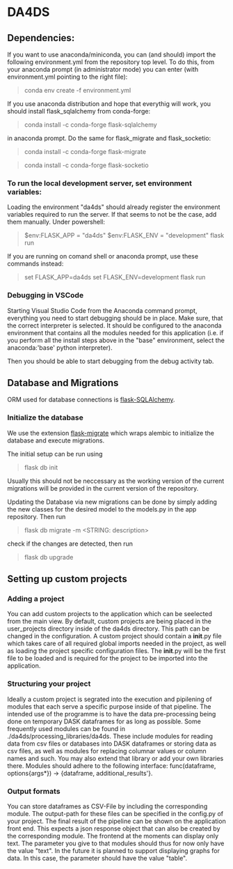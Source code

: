 # DA4DS

## Dependencies:
If you want to use anaconda/miniconda, you can (and should) import the following environment.yml from the repository top level. To do this, from your anaconda prompt (in administrator mode) you can enter (with environment.yml pointing to the right file):
> conda env create -f environment.yml

If you use anaconda distribution and hope that everythig will work, you should install flask_sqlalchemy from conda-forge:
> conda install -c conda-forge flask-sqlalchemy

in anaconda prompt. Do the same for flask_migrate and flask_socketio:

> conda install -c conda-forge flask-migrate

> conda install -c conda-forge flask-socketio


### To run the local development server, set environment variables:

Loading the environment "da4ds" should already register the environment variables required to run the server. If that seems to not be the case, add them manually. Under powershell:

> $env:FLASK_APP = "da4ds"
> $env:FLASK_ENV = "development"
> flask run

If you are running on comand shell or anaconda prompt, use these commands instead:
> set FLASK_APP=da4ds
> set FLASK_ENV=development
> flask run

### Debugging in VSCode

Starting Visual Studio Code from the Anaconda command prompt, everything you need to start debugging should be in place. Make sure, that the correct interpreter is selected. It should be configured to the anaconda environment that contains all the modules needed for this application (i.e. if you perform all the install steps above in the "base" environment, select the anaconda:'base' python interpreter).

Then you should be able to start debugging from the debug activity tab.

## Database and Migrations

ORM used for database connections is [flask-SQLAlchemy](https://www.sqlalchemy.org/).

### Initialize the database
We use the extension [flask-migrate](https://anaconda.org/conda-forge/flask-migrate) which wraps alembic to initialize the database and execute migrations.

The initial setup can be run using
> flask db init

Usually this should not be neccessary as the working version of the current migrations will be provided in the current version of the repository.

Updating the Database via new migrations can be done by simply adding the new classes for the desired model to the models.py in the app repository. Then run
> flask db migrate -m <STRING: description>

check if the changes are detected, then run
> flask db upgrade

## Setting up custom projects

### Adding a project
You can add custom projects to the application which can be seelected from the main view.
By default, custom projects are being placed in the user_projects directory inside of the da4ds directory. This path can be changed in the configuration.
A custom project should contain a __init__.py file which takes care of all required global imports needed in the project, as well as loading the project specific configuration files. The __init__.py will be the first file to be loaded and is required for the project to be imported into the application.

### Structuring your project
Ideally a custom project is segrated into the execution and pipilening of modules that each serve a specific purpose inside of that pipeline. The intended use of the programme is to have the data pre-processing being done on temporary DASK dataframes for as long as possible.
Some frequently used modules can be found in ./da4ds/processing_libraries/da4ds. These include modules for reading data from csv files or databases into DASK dataframes or storing data as csv files, as well as modules for replacing columnar values or column names and such.
You may also extend that library or add your own libraries there.
Modules should adhere to the following interface: func(dataframe, options{args*}) -> {dataframe, additional_results'}.

### Output formats
You can store dataframes as CSV-File by including the corresponding module. The output-path for these files can be specified in the config.py of your project.
The final result of the pipeline can be shown on the application front end. This expects a json response object that can also be created by the corresponding module. The frontend at the moments can display only text. The parameter you give to that modules should thus for now only have the value "text". In the future it is planned to support displaying graphs for data. In this case, the parameter should have the value "table".
